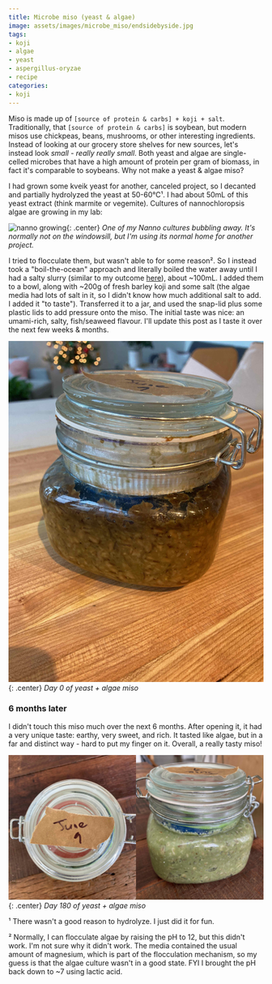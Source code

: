 ```yaml
---
title: Microbe miso (yeast & algae)
image: assets/images/microbe_miso/endsidebyside.jpg
tags:
- koji
- algae
- yeast
- aspergillus-oryzae
- recipe
categories:
- koji
---
```


Miso is made up of `[source of protein & carbs] + koji + salt`. Traditionally, that `[source of protein & carbs]` is soybean, but modern misos use chickpeas, beans, mushrooms, or other interesting ingredients. Instead of looking at our grocery store shelves for new sources, let's instead look _small_ - _really really small_. Both yeast and algae are single-celled microbes that have a high amount of protein per gram of biomass, in fact it's comparable to soybeans. Why not make a yeast & algae miso?

I had grown some kveik yeast for another, canceled project, so I decanted and partially hydrolyzed the yeast at 50-60℃¹. I had about 50mL of this yeast extract (think marmite or vegemite). Cultures of nannochloropsis algae are growing in my lab:

![nanno growing](/assets/images/microbe_miso/algae.gif){: .center}
*One of my Nanno cultures bubbling away. It's normally not on the windowsill, but I'm using its normal home for another project.*


I tried to flocculate them, but wasn't able to for some reason². So I instead took a "boil-the-ocean" approach and literally boiled the water away until I had a salty slurry (similar to my outcome [here](https://controlledmold.com/algae-as-a-plant-based-anchovy-flavour/)), about ~100mL. I added them to a bowl, along with ~200g of fresh barley koji and some salt (the algae media had lots of salt in it, so I didn't know how much additional salt to add. I added it "to taste"). Transferred it to a jar, and used the snap-lid plus some plastic lids to add pressure onto the miso. The initial taste was nice: an umami-rich, salty, fish/seaweed flavour. I'll update this post as I taste it over the next few weeks & months.

![day 0 of product](/assets/images/microbe_miso/IMG_0331.jpeg){: .center}
*Day 0 of yeast + algae miso*
### 6 months later
I didn't touch this miso much over the next 6 months. After opening it, it had a very unique taste: earthy, very sweet, and rich. It tasted like algae, but in a far and distinct way - hard to put my finger on it. Overall, a really tasty miso! 


![day 180 of product](/assets/images/microbe_miso/endsidebyside.jpg){: .center}
*Day 180 of yeast + algae miso*




¹ There wasn't a good reason to hydrolyze. I just did it for fun.

² Normally, I can flocculate algae by raising the pH to 12, but this didn't work. I'm not sure why it didn't work. The media contained the usual amount of magnesium, which is part of the flocculation mechanism, so my guess is that the algae culture wasn't in a good state. FYI I brought the pH back down to ~7 using lactic acid.
